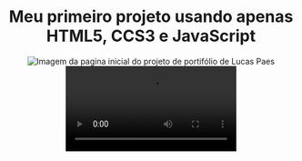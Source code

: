 <div align="center">
  <h1>Meu primeiro projeto usando apenas HTML5, CCS3 e JavaScript</h1>
  <img src="https://github.com/LucasPaeslp/Portif-lio-Lucas-Paes/assets/125366778/15486f30-1041-4e96-9691-87123e669822" alt="Imagem da pagina inicial do projeto de portifólio de Lucas Paes" />
  <video autoplay src="https://github.com/LucasPaeslp/Portif-lio-Lucas-Paes/assets/125366778/4ececce5-3561-433c-9a40-3e8277c81dd8" alt="" />
</div>

